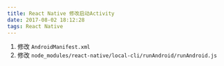 ```yaml
---
title: React Native 修改启动Activity
date: 2017-08-02 18:12:28
tags: React Native
---
```


1. 修改 `AndroidManifest.xml` 
2. 修改 `node_modules/react-native/local-cli/runAndroid/runAndroid.js` 